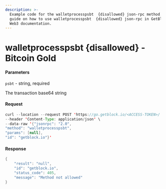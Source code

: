 ```yaml
---
description: >-
  Example code for the walletprocesspsbt  {disallowed} json-rpc method. Сomplete
  guide on how to use walletprocesspsbt  {disallowed} json-rpc in GetBlock.io
  Web3 documentation.
---
```


# walletprocesspsbt {disallowed} - Bitcoin Gold

#### Parameters

`psbt` - string, required

The transaction base64 string

#### Request

```java
curl --location --request POST 'https://go.getblock.io/<ACCESS-TOKEN>/' \
--header 'Content-Type: application/json' \ 
--data-raw '{"jsonrpc": "2.0",
"method": "walletprocesspsbt",
"params": [null],
"id": "getblock.io"}'
```

#### Response

```java
{
    "result": "null",
    "id": "getblock.io",
    "status_code": 405,
    "message": "Method not allowed"
}
```
